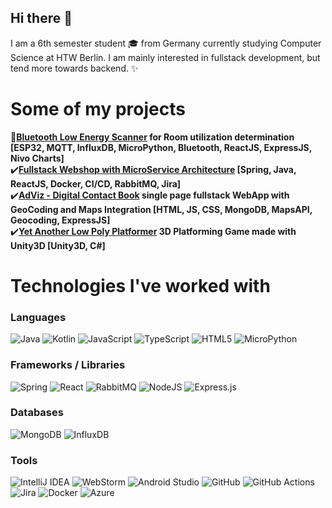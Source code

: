 
  
## Hi there 👋

I am a 6th semester student :mortar_board: from Germany currently studying Computer Science at HTW Berlin. I am mainly interested in fullstack development, but tend more towards backend. ✨

# Some of my projects

**:wrench:[Bluetooth Low Energy Scanner](https://github.com/jutnhbr/dln-ble-scans-for-room-utilization) for Room utilization determination [ESP32, MQTT, InfluxDB, MicroPython, Bluetooth, ReactJS, ExpressJS, Nivo Charts]**\
:heavy_check_mark:**[Fullstack Webshop with MicroService Architecture](https://github.com/orgs/BitSmilez/repositories) [Spring, Java, ReactJS, Docker, CI/CD, RabbitMQ, Jira]**\
:heavy_check_mark:**[AdViz - Digital Contact Book](https://github.com/jutnhbr/ADViz-digital-contact-book) single page fullstack WebApp with GeoCoding and Maps Integration [HTML, JS, CSS, MongoDB, MapsAPI, Geocoding, ExpressJS]**\
:heavy_check_mark:**[Yet Another Low Poly Platformer](https://www.youtube.com/watch?v=eduFbNE1ne8&list=LLVdUmBmsFLz35JamoW8XG6g) 3D Platforming Game made with Unity3D [Unity3D, C#]**
# Technologies I've worked with
### Languages
![Java](https://img.shields.io/badge/java-%23ED8B00.svg?style=for-the-badge&logo=java&logoColor=white)
![Kotlin](https://img.shields.io/badge/Kotlin-0095D5?&style=for-the-badge&logo=kotlin&logoColor=white)
![JavaScript](https://img.shields.io/badge/javascript-%23323330.svg?style=for-the-badge&logo=javascript&logoColor=%23F7DF1E)
![TypeScript](https://img.shields.io/badge/typescript-%23007ACC.svg?style=for-the-badge&logo=typescript&logoColor=white)
![HTML5](https://img.shields.io/badge/html5-%23E34F26.svg?style=for-the-badge&logo=html5&logoColor=white)
 ![MicroPython](https://img.shields.io/badge/micropython-3670A0?style=for-the-badge&logo=python&logoColor=ffdd54)
### Frameworks / Libraries
![Spring](https://img.shields.io/badge/spring-%236DB33F.svg?style=for-the-badge&logo=spring&logoColor=white)
![React](https://img.shields.io/badge/react-%2320232a.svg?style=for-the-badge&logo=react&logoColor=%2361DAFB)
![RabbitMQ](https://img.shields.io/badge/Rabbitmq-FF6600?style=for-the-badge&logo=rabbitmq&logoColor=white)
![NodeJS](https://img.shields.io/badge/node.js-6DA55F?style=for-the-badge&logo=node.js&logoColor=white)
![Express.js](https://img.shields.io/badge/express.js-%23404d59.svg?style=for-the-badge&logo=express&logoColor=%2361DAFB)
### Databases
![MongoDB](https://img.shields.io/badge/MongoDB-%234ea94b.svg?style=for-the-badge&logo=mongodb&logoColor=white)
![InfluxDB](https://img.shields.io/badge/InfluxDB-22ADF6?style=for-the-badge&logo=InfluxDB&logoColor=white)
### Tools
![IntelliJ IDEA](https://img.shields.io/badge/IntelliJIDEA-000000.svg?style=for-the-badge&logo=intellij-idea&logoColor=white)
![WebStorm](https://img.shields.io/badge/webstorm-143?style=for-the-badge&logo=webstorm&logoColor=white&color=black)
![Android Studio](https://img.shields.io/badge/Android%20Studio-3DDC84.svg?style=for-the-badge&logo=android-studio&logoColor=white)
![GitHub](https://img.shields.io/badge/github-%23121011.svg?style=for-the-badge&logo=github&logoColor=white)
![GitHub Actions](https://img.shields.io/badge/github%20actions-%232671E5.svg?style=for-the-badge&logo=githubactions&logoColor=white)
![Jira](https://img.shields.io/badge/jira-%230A0FFF.svg?style=for-the-badge&logo=jira&logoColor=white)
![Docker](https://img.shields.io/badge/docker-%230db7ed.svg?style=for-the-badge&logo=docker&logoColor=white)
![Azure](https://img.shields.io/badge/azure-%230072C6.svg?style=for-the-badge&logo=microsoftazure&logoColor=white)



